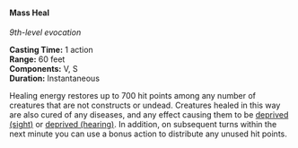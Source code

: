 #### Mass Heal
<!-- markdownlint-disable link-image-reference-definitions -->
[_metadata_:spell_name]:- "Mass Heal"
[_metadata_:spell_level]:- "9"
[_metadata_:spell_school]:- "evocation"
[_metadata_:ritual]:- "false"
[_metadata_:casting_time_amount]:- "1"
[_metadata_:casting_time_unit]:- "action"
[_metadata_:range]:- "60 feet"
[_metadata_:target]:- "any number of creatures, excluding constructs or undead"
[_metadata_:components_verbal]:- "true"
[_metadata_:components_somatic]:- "true"
[_metadata_:components_material]:- "false"
[_metadata_:duration]:- "Instantaneous"
[_metadata_:concentration]:- "false"
[_metadata_:healing_formula]:- "700"
[_metadata_:compared_to_wotc_srd_5.1]:- "mechanics_different_wording_different"
[_metadata_:compared_to_a5e_srd]:- "mechanics_same_wording_different"
<!-- markdownlint-disable-next-line no-emphasis-as-heading -->
_9th-level evocation_

**Casting Time:** 1 action \
**Range:** 60 feet \
**Components:** V, S \
**Duration:** Instantaneous

Healing energy restores up to 700 hit points among any number of creatures that are not constructs or undead.
Creatures healed in this way are also cured of any diseases, and any effect causing them to be [deprived (sight)](#Conditions_deprived) or [deprived (hearing)](#Conditions_deprived).
In addition, on subsequent turns within the next minute you can use a bonus action to distribute any unused hit points.
